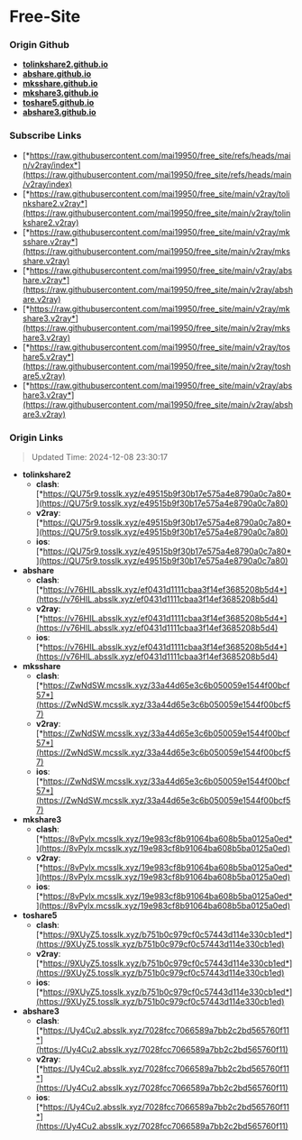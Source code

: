 # Free-Site

### Origin Github

- [**tolinkshare2.github.io**](https://github.com/tolinkshare2/tolinkshare2.github.io)
- [**abshare.github.io**](https://github.com/abshare/abshare.github.io)
- [**mksshare.github.io**](https://github.com/mksshare/mksshare.github.io)
- [**mkshare3.github.io**](https://github.com/mkshare3/mkshare3.github.io)
- [**toshare5.github.io**](https://github.com/toshare5/toshare5.github.io)
- [**abshare3.github.io**](https://github.com/abshare3/abshare3.github.io)

### Subscribe Links

- [*https://raw.githubusercontent.com/mai19950/free_site/refs/heads/main/v2ray/index*](https://raw.githubusercontent.com/mai19950/free_site/refs/heads/main/v2ray/index)
- [*https://raw.githubusercontent.com/mai19950/free_site/main/v2ray/tolinkshare2.v2ray*](https://raw.githubusercontent.com/mai19950/free_site/main/v2ray/tolinkshare2.v2ray)
- [*https://raw.githubusercontent.com/mai19950/free_site/main/v2ray/mksshare.v2ray*](https://raw.githubusercontent.com/mai19950/free_site/main/v2ray/mksshare.v2ray)
- [*https://raw.githubusercontent.com/mai19950/free_site/main/v2ray/abshare.v2ray*](https://raw.githubusercontent.com/mai19950/free_site/main/v2ray/abshare.v2ray)
- [*https://raw.githubusercontent.com/mai19950/free_site/main/v2ray/mkshare3.v2ray*](https://raw.githubusercontent.com/mai19950/free_site/main/v2ray/mkshare3.v2ray)
- [*https://raw.githubusercontent.com/mai19950/free_site/main/v2ray/toshare5.v2ray*](https://raw.githubusercontent.com/mai19950/free_site/main/v2ray/toshare5.v2ray)
- [*https://raw.githubusercontent.com/mai19950/free_site/main/v2ray/abshare3.v2ray*](https://raw.githubusercontent.com/mai19950/free_site/main/v2ray/abshare3.v2ray)

### Origin Links

> Updated Time: 2024-12-08 23:30:17

- **tolinkshare2**
  - **clash**: [*https://QU75r9.tosslk.xyz/e49515b9f30b17e575a4e8790a0c7a80*](https://QU75r9.tosslk.xyz/e49515b9f30b17e575a4e8790a0c7a80)
  - **v2ray**: [*https://QU75r9.tosslk.xyz/e49515b9f30b17e575a4e8790a0c7a80*](https://QU75r9.tosslk.xyz/e49515b9f30b17e575a4e8790a0c7a80)
  - **ios**: [*https://QU75r9.tosslk.xyz/e49515b9f30b17e575a4e8790a0c7a80*](https://QU75r9.tosslk.xyz/e49515b9f30b17e575a4e8790a0c7a80)
- **abshare**
  - **clash**: [*https://v76HIL.absslk.xyz/ef0431d1111cbaa3f14ef3685208b5d4*](https://v76HIL.absslk.xyz/ef0431d1111cbaa3f14ef3685208b5d4)
  - **v2ray**: [*https://v76HIL.absslk.xyz/ef0431d1111cbaa3f14ef3685208b5d4*](https://v76HIL.absslk.xyz/ef0431d1111cbaa3f14ef3685208b5d4)
  - **ios**: [*https://v76HIL.absslk.xyz/ef0431d1111cbaa3f14ef3685208b5d4*](https://v76HIL.absslk.xyz/ef0431d1111cbaa3f14ef3685208b5d4)
- **mksshare**
  - **clash**: [*https://ZwNdSW.mcsslk.xyz/33a44d65e3c6b050059e1544f00bcf57*](https://ZwNdSW.mcsslk.xyz/33a44d65e3c6b050059e1544f00bcf57)
  - **v2ray**: [*https://ZwNdSW.mcsslk.xyz/33a44d65e3c6b050059e1544f00bcf57*](https://ZwNdSW.mcsslk.xyz/33a44d65e3c6b050059e1544f00bcf57)
  - **ios**: [*https://ZwNdSW.mcsslk.xyz/33a44d65e3c6b050059e1544f00bcf57*](https://ZwNdSW.mcsslk.xyz/33a44d65e3c6b050059e1544f00bcf57)
- **mkshare3**
  - **clash**: [*https://8vPylx.mcsslk.xyz/19e983cf8b91064ba608b5ba0125a0ed*](https://8vPylx.mcsslk.xyz/19e983cf8b91064ba608b5ba0125a0ed)
  - **v2ray**: [*https://8vPylx.mcsslk.xyz/19e983cf8b91064ba608b5ba0125a0ed*](https://8vPylx.mcsslk.xyz/19e983cf8b91064ba608b5ba0125a0ed)
  - **ios**: [*https://8vPylx.mcsslk.xyz/19e983cf8b91064ba608b5ba0125a0ed*](https://8vPylx.mcsslk.xyz/19e983cf8b91064ba608b5ba0125a0ed)
- **toshare5**
  - **clash**: [*https://9XUyZ5.tosslk.xyz/b751b0c979cf0c57443d114e330cb1ed*](https://9XUyZ5.tosslk.xyz/b751b0c979cf0c57443d114e330cb1ed)
  - **v2ray**: [*https://9XUyZ5.tosslk.xyz/b751b0c979cf0c57443d114e330cb1ed*](https://9XUyZ5.tosslk.xyz/b751b0c979cf0c57443d114e330cb1ed)
  - **ios**: [*https://9XUyZ5.tosslk.xyz/b751b0c979cf0c57443d114e330cb1ed*](https://9XUyZ5.tosslk.xyz/b751b0c979cf0c57443d114e330cb1ed)
- **abshare3**
  - **clash**: [*https://Uy4Cu2.absslk.xyz/7028fcc7066589a7bb2c2bd565760f11*](https://Uy4Cu2.absslk.xyz/7028fcc7066589a7bb2c2bd565760f11)
  - **v2ray**: [*https://Uy4Cu2.absslk.xyz/7028fcc7066589a7bb2c2bd565760f11*](https://Uy4Cu2.absslk.xyz/7028fcc7066589a7bb2c2bd565760f11)
  - **ios**: [*https://Uy4Cu2.absslk.xyz/7028fcc7066589a7bb2c2bd565760f11*](https://Uy4Cu2.absslk.xyz/7028fcc7066589a7bb2c2bd565760f11)
